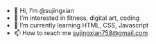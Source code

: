 - 👋 Hi, I’m @sujingxian
- 👀 I’m interested in fitness, digital art, coding
- 🌱 I’m currently learning HTML, CSS, Javascript
- 📫 How to reach me sujingxian758@gmail.com

<!---
sujingxian/sujingxian is a ✨ special ✨ repository because its `README.md` (this file) appears on your GitHub profile.
You can click the Preview link to take a look at your changes.
--->

